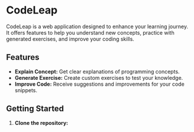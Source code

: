 # CodeLeap

CodeLeap is a web application designed to enhance your learning journey. It offers features to help you understand new concepts, practice with generated exercises, and improve your coding skills.

## Features

- **Explain Concept:** Get clear explanations of programming concepts.
- **Generate Exercise:** Create custom exercises to test your knowledge.
- **Improve Code:** Receive suggestions and improvements for your code snippets.

## Getting Started

1. **Clone the repository:**

